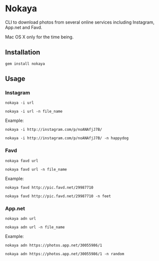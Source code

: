 # Nokaya

CLI to download photos from several online services including Instagram, App.net and Favd. 

Mac OS X only for the time being.

## Installation

`gem install nokaya`

## Usage

### Instagram

`nokaya -i url`  

`nokaya -i url -n file_name`

Example:

`nokaya -i http://instagram.com/p/noANAfjJ7B/`  

`nokaya -i http://instagram.com/p/noANAfjJ7B/ -n happydog`

### Favd

`nokaya favd url` 

`nokaya favd url -n file_name`

Example:

`nokaya favd http://pic.favd.net/29987710`  

`nokaya favd http://pic.favd.net/29987710 -n feet`

### App.net

`nokaya adn url` 

`nokaya adn url -n file_name`

Example:

`nokaya adn https://photos.app.net/30055986/1`  

`nokaya adn https://photos.app.net/30055986/1 -n random`
